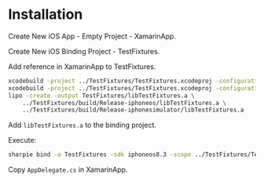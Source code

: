 # Installation

Create New iOS App - Empty Project - XamarinApp.

Create New iOS Binding Project - TestFixtures.

Add reference in XamarinApp to TestFixtures.

```bash
xcodebuild -project ../TestFixtures/TestFixtures.xcodeproj -configuration Release -sdk iphonesimulator
xcodebuild -project ../TestFixtures/TestFixtures.xcodeproj -configuration Release -sdk iphoneos
lipo -create -output TestFixtures/libTestFixtures.a \
    ../TestFixtures/build/Release-iphoneos/libTestFixtures.a \
    ../TestFixtures/build/Release-iphonesimulator/libTestFixtures.a
```

Add `libTestFixtures.a` to the binding project.

Execute:
```bash
sharpie bind -o TestFixtures -sdk iphoneos8.3 -scope ../TestFixtures/TestFixtures ../TestFixtures/TestFixtures/TestFixtures.h
```

Copy `AppDelegate.cs` in XamarinApp.
